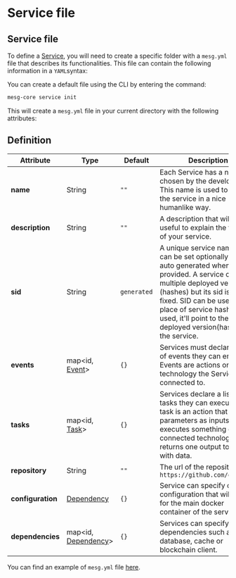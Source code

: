 # Service file

## Service file

To define a [Service](create-a-service.md), you will need to create a specific folder with a `mesg.yml` file that describes its functionalities. This file can contain the following information in a `YAML`syntax:

You can create a default file using the CLI by entering the command:

```bash
mesg-core service init
```

This will create a `mesg.yml` file in your current directory with the following attributes:

## Definition

| **Attribute** | **Type** | **Default** | **Description** |
| --- | --- | --- | --- |
| **name** | <span class="type">String</span> | `""` | Each Service has a name chosen by the developer. This name is used to identify the service in a nice humanlike way. |
| **description** | <span class="type">String</span> | `""` | A description that will be useful to explain the features of your service. |
| **sid** | <span class="type">String</span> | `generated` | A unique service name that can be set optionally. It'll be auto generated when it isn't provided. A service can have multiple deployed versions (hashes) but its sid is always fixed. SID can be used in place of service hash. When used, it'll point to the latest deployed version(hash) of the service. |
| **events** | <span class="type">map&lt;id, [Event](emit-an-event.md#event-definitions)&gt;</span> | `{}` | Services must declare a list of events they can emit. Events are actions on a technology the Service is connected to. |
| **tasks** | <span class="type">map&lt;id, [Task](listen-for-tasks.md#task-definitions)&gt;</span> | `{}` | Services declare a list of tasks they can execute. A task is an action that accepts parameters as inputs, executes something on the connected technology, and returns one output to Core, with data.
| **repository** | <span class="type">String</span> | `""` | The url of the repository eg: `https://github.com/org/repo` |
| **configuration** |  <span class="type">[Dependency](dockerize-the-service.md#add-a-configuration-and-dependencies)</span> | `{}` | Service can specify one configuration that will be use for the main docker container of the service |
| **dependencies** | <span class="type">map&lt;id, [Dependency](dockerize-the-service.md#add-dependencies)&gt;</span> | `{}` | Services can specify internal dependencies such as a database, cache or blockchain client. |

You can find an example of `mesg.yml` file [here](https://github.com/mesg-foundation/service-ethereum/blob/master/mesg.yml).



